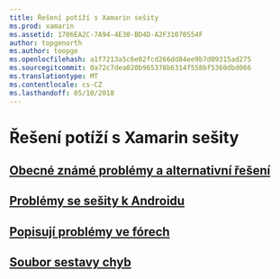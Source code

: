 ```yaml
---
title: Řešení potíží s Xamarin sešity
ms.prod: xamarin
ms.assetid: 1706EA2C-7A94-4E30-BD4D-A2F31070554F
author: topgenorth
ms.author: toopge
ms.openlocfilehash: a1f7213a5c6e02fcd266dd84ee9b7d09315ad275
ms.sourcegitcommit: 0a72c7dea020b965378b6314f558bf5360dbd066
ms.translationtype: MT
ms.contentlocale: cs-CZ
ms.lasthandoff: 05/10/2018
---
```

# <a name="troubleshooting-xamarin-workbooks"></a>Řešení potíží s Xamarin sešity

## <a name="general-known-issues--workaroundsgeneralmd"></a>[Obecné známé problémy a alternativní řešení](general.md)

## <a name="issues-with-android-workbooksandroidmd"></a>[Problémy se sešity k Androidu](android.md)

## <a name="discuss-issues-on-the-forumsforums"></a>[Popisují problémy ve fórech][forums]

## <a name="file-a-bug-reporttoolsworkbooksinstallmdreporting-bugs"></a>[Soubor sestavy chyb](~/tools/workbooks/install.md#reporting-bugs)

[forums]: https://forums.xamarin.com/categories/inspector
